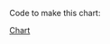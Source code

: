Code to make this chart: 

[Chart](https://github.com/Henryjean/Free-Throw-Gods/blob/master/FreeThrowKings.png)

